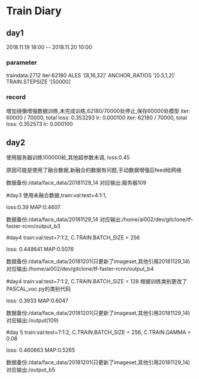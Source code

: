 # Train Diary
## day1 
2018.11.19 18:00 -- 2018.11.20 10:00
### parameter
traindata:2712
iter:62180
ALES '[8,16,32]' ANCHOR_RATIOS '[0.5,1,2]' TRAIN.STEPSIZE '[50000]
### record
增加镜像增强数据训练,未完成训练,62180/70000处停止,保存60000处模型
iter: 60000 / 70000, total loss: 0.353293 lr: 0.000100
iter: 62180 / 70000, total loss: 0.352573 lr: 0.000100

## day2
使用服务器训练100000轮,其他超参数未调,
loss:0.45

原因可能是使用了融合数据,新融合的数据有问题,手动数据增强后feed给网络

数据备份:/data/face_data/20181129_14
对应输出:服务器109

#day3
使用未融合数据,train:val:test=4:1:1,

loss:0.39  MAP:0.4607

数据备份:/data/face_data/20181129_14
对应输出:/home/ai002/dev/gitclone/tf-faster-rcnn/output_b3

#day4
train:val:test=7:1:2,
C.TRAIN.BATCH_SIZE = 256

loss: 0.448641   MAP:0.5076

数据备份:/data/face_data/20181201(只更新了imageset,其他引用20181129_14)
对应输出:/home/ai002/dev/gitclone/tf-faster-rcnn/output_b4

#day4
train:val:test=7:1:2,
C.TRAIN.BATCH_SIZE = 128
根据训练类别更改了PASCAL_voc.py的类别代码

loss: 0.3933   MAP:0.6047

数据备份:/data/face_data/20181201(只更新了imageset,其他引用20181129_14)
对应输出:/output(109)

#day 5 
train:val:test=7:1:2,
C.TRAIN.BATCH_SIZE = 256,
C.TRAIN.GAMMA = 0.08

loss: 0.460663  MAP:0.5265

数据备份:/data/face_data/20181201(只更新了imageset,其他引用20181129_14)
对应输出:/output_b5









